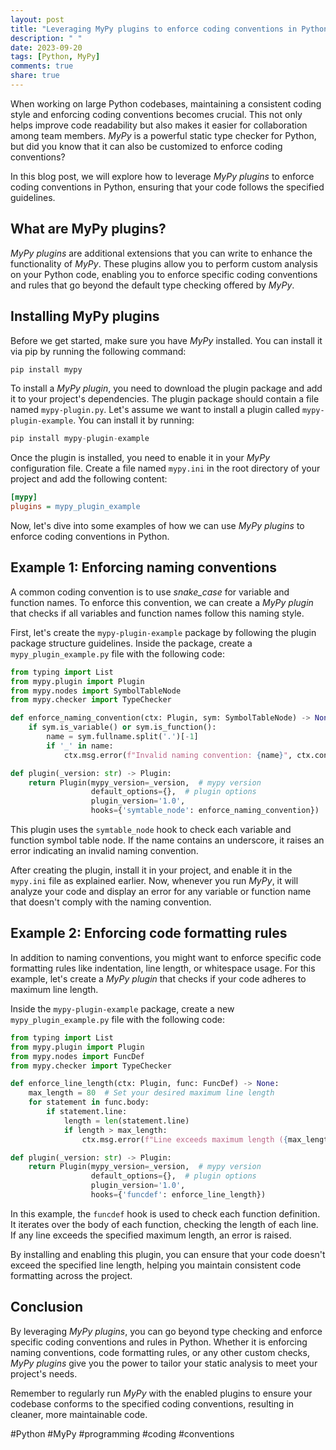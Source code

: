 ```yaml
---
layout: post
title: "Leveraging MyPy plugins to enforce coding conventions in Python"
description: " "
date: 2023-09-20
tags: [Python, MyPy]
comments: true
share: true
---
```


When working on large Python codebases, maintaining a consistent coding style and enforcing coding conventions becomes crucial. This not only helps improve code readability but also makes it easier for collaboration among team members. *MyPy* is a powerful static type checker for Python, but did you know that it can also be customized to enforce coding conventions?

In this blog post, we will explore how to leverage *MyPy plugins* to enforce coding conventions in Python, ensuring that your code follows the specified guidelines.

## What are MyPy plugins?

*MyPy plugins* are additional extensions that you can write to enhance the functionality of *MyPy*. These plugins allow you to perform custom analysis on your Python code, enabling you to enforce specific coding conventions and rules that go beyond the default type checking offered by *MyPy*.

## Installing MyPy plugins

Before we get started, make sure you have *MyPy* installed. You can install it via pip by running the following command:

```python
pip install mypy
```

To install a *MyPy plugin*, you need to download the plugin package and add it to your project's dependencies. The plugin package should contain a file named `mypy-plugin.py`. Let's assume we want to install a plugin called `mypy-plugin-example`. You can install it by running:

```python
pip install mypy-plugin-example
```

Once the plugin is installed, you need to enable it in your *MyPy* configuration file. Create a file named `mypy.ini` in the root directory of your project and add the following content:

```ini
[mypy]
plugins = mypy_plugin_example
```

Now, let's dive into some examples of how we can use *MyPy plugins* to enforce coding conventions in Python.

## Example 1: Enforcing naming conventions

A common coding convention is to use *snake_case* for variable and function names. To enforce this convention, we can create a *MyPy plugin* that checks if all variables and function names follow this naming style.

First, let's create the `mypy-plugin-example` package by following the plugin package structure guidelines. Inside the package, create a `mypy_plugin_example.py` file with the following code:

```python
from typing import List
from mypy.plugin import Plugin
from mypy.nodes import SymbolTableNode
from mypy.checker import TypeChecker

def enforce_naming_convention(ctx: Plugin, sym: SymbolTableNode) -> None:
    if sym.is_variable() or sym.is_function():
        name = sym.fullname.split('.')[-1]
        if '_' in name:
            ctx.msg.error(f"Invalid naming convention: {name}", ctx.context)

def plugin(_version: str) -> Plugin:
    return Plugin(mypy_version=_version,  # mypy version
                  default_options={},  # plugin options
                  plugin_version='1.0',
                  hooks={'symtable_node': enforce_naming_convention})
```

This plugin uses  the `symtable_node` hook to check each variable and function symbol table node. If the name contains an underscore, it raises an error indicating an invalid naming convention.

After creating the plugin, install it in your project, and enable it in the `mypy.ini` file as explained earlier. Now, whenever you run *MyPy*, it will analyze your code and display an error for any variable or function name that doesn't comply with the naming convention.

## Example 2: Enforcing code formatting rules

In addition to naming conventions, you might want to enforce specific code formatting rules like indentation, line length, or whitespace usage. For this example, let's create a *MyPy plugin* that checks if your code adheres to maximum line length.

Inside the `mypy-plugin-example` package, create a new `mypy_plugin_example.py` file with the following code:

```python
from typing import List
from mypy.plugin import Plugin
from mypy.nodes import FuncDef
from mypy.checker import TypeChecker

def enforce_line_length(ctx: Plugin, func: FuncDef) -> None:
    max_length = 80  # Set your desired maximum line length
    for statement in func.body:
        if statement.line:
            length = len(statement.line)
            if length > max_length:
                ctx.msg.error(f"Line exceeds maximum length ({max_length}): {statement.line}", statement)

def plugin(_version: str) -> Plugin:
    return Plugin(mypy_version=_version,  # mypy version
                  default_options={},  # plugin options
                  plugin_version='1.0',
                  hooks={'funcdef': enforce_line_length})
```

In this example, the `funcdef` hook is used to check each function definition. It iterates over the body of each function, checking the length of each line. If any line exceeds the specified maximum length, an error is raised.

By installing and enabling this plugin, you can ensure that your code doesn't exceed the specified line length, helping you maintain consistent code formatting across the project.

## Conclusion

By leveraging *MyPy plugins*, you can go beyond type checking and enforce specific coding conventions and rules in Python. Whether it is enforcing naming conventions, code formatting rules, or any other custom checks, *MyPy plugins* give you the power to tailor your static analysis to meet your project's needs.

Remember to regularly run *MyPy* with the enabled plugins to ensure your codebase conforms to the specified coding conventions, resulting in cleaner, more maintainable code.

#Python #MyPy #programming #coding #conventions